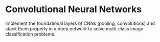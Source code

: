# Convolutional Neural Networks

Implement the foundational layers of CNNs (pooling, convolutions) and stack them properly in a deep network to solve multi-class image classification problems.
